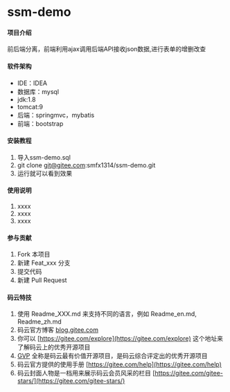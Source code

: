 # ssm-demo

#### 项目介绍
前后端分离，前端利用ajax调用后端API接收json数据,进行表单的增删改查

#### 软件架构
+ IDE：IDEA
+ 数据库：mysql
+ jdk:1.8
+ tomcat:9
+ 后端：springmvc，mybatis
+ 前端：bootstrap


#### 安装教程

1. 导入ssm-demo.sql
2. git clone git@gitee.com:smfx1314/ssm-demo.git
3. 运行就可以看到效果

#### 使用说明

1. xxxx
2. xxxx
3. xxxx

#### 参与贡献

1. Fork 本项目
2. 新建 Feat_xxx 分支
3. 提交代码
4. 新建 Pull Request


#### 码云特技

1. 使用 Readme\_XXX.md 来支持不同的语言，例如 Readme\_en.md, Readme\_zh.md
2. 码云官方博客 [blog.gitee.com](https://blog.gitee.com)
3. 你可以 [https://gitee.com/explore](https://gitee.com/explore) 这个地址来了解码云上的优秀开源项目
4. [GVP](https://gitee.com/gvp) 全称是码云最有价值开源项目，是码云综合评定出的优秀开源项目
5. 码云官方提供的使用手册 [https://gitee.com/help](https://gitee.com/help)
6. 码云封面人物是一档用来展示码云会员风采的栏目 [https://gitee.com/gitee-stars/](https://gitee.com/gitee-stars/)